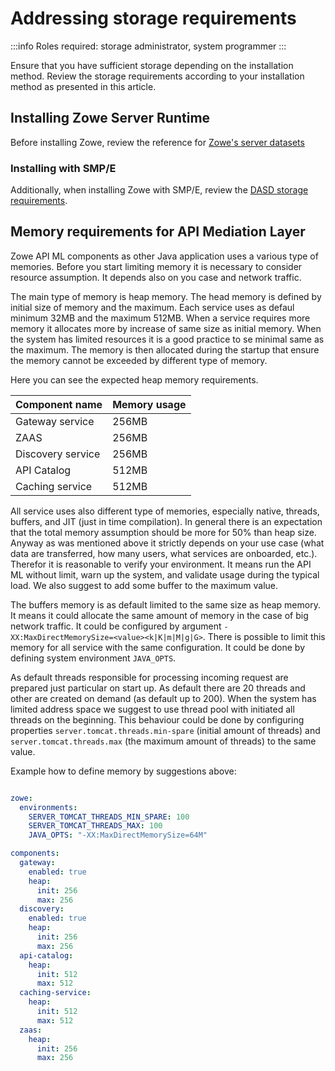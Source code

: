 # Addressing storage requirements 

:::info Roles required: storage administrator, system programmer
:::

Ensure that you have sufficient storage depending on the installation method. Review the storage requirements according to your installation method as presented in this article. 

## Installing Zowe Server Runtime

Before installing Zowe, review the reference for [Zowe's server datasets](../appendix/server-datasets.md)

### Installing with SMP/E

Additionally, when installing Zowe with SMP/E, review the [DASD storage requirements](../user-guide/install-zowe-smpe-overview.md#dasd-storage-requirements).

## Memory requirements for API Mediation Layer

Zowe API ML components as other Java application uses a various type of memories. Before you start limiting memory
it is necessary to consider resource assumption. It depends also on you case and network traffic.

The main type of memory is heap memory. The head memory is defined by initial size of memory and the maximum. Each
service uses as defaul minimum 32MB and the maximum 512MB. When a service requires more memory it allocates more
by increase of same size as initial memory. When the system has limited resources it is a good practice to se minimal
same as the maximum. The memory is then allocated during the startup that ensure the memory cannot be exceeded by 
different type of memory.

Here you can see the expected heap memory requirements.

Component name | Memory usage
---|---
Gateway service | 256MB
ZAAS | 256MB
Discovery service | 256MB
API Catalog | 512MB
Caching service | 512MB

All service uses also different type of memories, especially native, threads, buffers, and JIT (just in time compilation).
In general there is an expectation that the total memory assumption should be more for 50% than heap size. Anyway as was 
mentioned above it strictly depends on your use case (what data are transferred, how many users, what services are 
onboarded, etc.). Therefor it is reasonable to verify your environment. It means run the API ML without limit, warn up 
the system, and validate usage during the typical load. We also suggest to add some buffer to the maximum value.

The buffers memory is as default limited to the same size as heap memory. It means it could allocate the same amount of
memory in the case of big network traffic. It could be configured by argument `-XX:MaxDirectMemorySize=<value><k|K|m|M|g|G>`.
There is possible to limit this memory for all service with the same configuration. It could be done by defining system
environment `JAVA_OPTS`.

As default threads responsible for processing incoming request are prepared just particular on start up. As default there
are 20 threads and other are created on demand (as default up to 200). When the system has limited address space we 
suggest to use thread pool with initiated all threads on the beginning. This behaviour could be done by configuring 
properties `server.tomcat.threads.min-spare` (initial amount of threads) and `server.tomcat.threads.max` (the maximum
amount of threads) to the same value.

Example how to define memory by suggestions above:

```yaml

zowe:
  environments:
    SERVER_TOMCAT_THREADS_MIN_SPARE: 100
    SERVER_TOMCAT_THREADS_MAX: 100
    JAVA_OPTS: "-XX:MaxDirectMemorySize=64M"

components:
  gateway:
    enabled: true
    heap:
      init: 256
      max: 256
  discovery:
    enabled: true
    heap:
      init: 256
      max: 256
  api-catalog:
    heap:
      init: 512
      max: 512
  caching-service:
    heap:
      init: 512
      max: 512
  zaas:
    heap:
      init: 256
      max: 256
```
